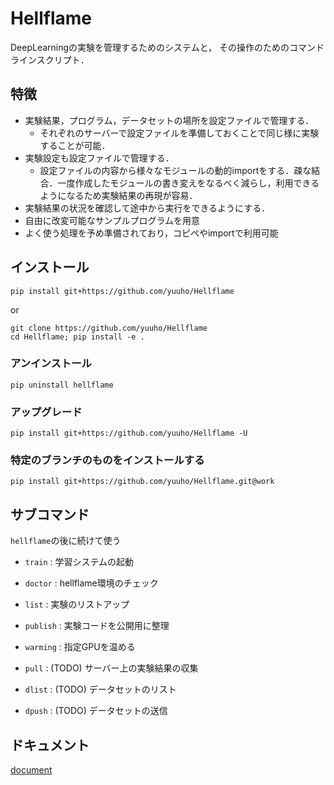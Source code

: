 # Hellflame

DeepLearningの実験を管理するためのシステムと，
その操作のためのコマンドラインスクリプト．

## 特徴
- 実験結果，プログラム，データセットの場所を設定ファイルで管理する．
    - それぞれのサーバーで設定ファイルを準備しておくことで同じ様に実験することが可能．
- 実験設定も設定ファイルで管理する．
    - 設定ファイルの内容から様々なモジュールの動的importをする．疎な結合．一度作成したモジュールの書き変えをなるべく減らし，利用できるようになるため実験結果の再現が容易．
- 実験結果の状況を確認して途中から実行をできるようにする．
- 自由に改変可能なサンプルプログラムを用意
- よく使う処理を予め準備されており，コピペやimportで利用可能

## インストール
```
pip install git+https://github.com/yuuho/Hellflame
```
or
```
git clone https://github.com/yuuho/Hellflame
cd Hellflame; pip install -e .
```

### アンインストール
```
pip uninstall hellflame
```

### アップグレード
```
pip install git+https://github.com/yuuho/Hellflame -U
```

### 特定のブランチのものをインストールする
```
pip install git+https://github.com/yuuho/Hellflame.git@work
```

## サブコマンド
``hellflame``の後に続けて使う
- ``train`` : 学習システムの起動
- ``doctor`` : hellflame環境のチェック
- ``list`` : 実験のリストアップ
- ``publish`` : 実験コードを公開用に整理
- ``warming`` : 指定GPUを温める

- ``pull`` : (TODO) サーバー上の実験結果の収集
- ``dlist`` : (TODO) データセットのリスト
- ``dpush`` : (TODO) データセットの送信

## ドキュメント
[document](./doc/index.md)
